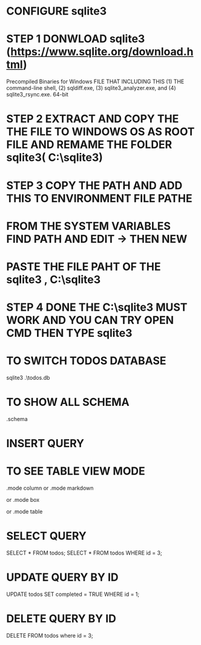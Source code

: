 # CONFIGURE sqlite3
# STEP 1 DONWLOAD sqlite3 (https://www.sqlite.org/download.html)
Precompiled Binaries for Windows FILE THAT INCLUDING THIS
(1) THE command-line shell, 
(2) sqldiff.exe,
(3) sqlite3_analyzer.exe, and 
(4) sqlite3_rsync.exe. 64-bit

# STEP 2 EXTRACT AND COPY THE THE FILE TO WINDOWS OS AS ROOT FILE AND REMAME THE FOLDER sqlite3( C:\sqlite3)

# STEP 3 COPY THE PATH AND ADD THIS TO ENVIRONMENT FILE PATHE 
# FROM THE SYSTEM VARIABLES FIND PATH AND EDIT -> THEN NEW 
# PASTE THE FILE PAHT OF THE sqlite3 , C:\sqlite3
# STEP 4 DONE THE  C:\sqlite3 MUST WORK AND YOU CAN TRY OPEN CMD THEN TYPE  sqlite3


<!--  -->
# TO SWITCH TODOS DATABASE
sqlite3 .\todos.db
# TO SHOW ALL SCHEMA
.schema


# INSERT QUERY
<!--
 INSERT INTO todos (title, description, priority, completed) VALUES ('Buy groceries', 'Milk, Eggs, Bread', 2, FALSE);
INSERT INTO todos (title, description, priority, completed) VALUES ('Walk the dog', 'Take the dog for a walk in the park', 1, FALSE);
INSERT INTO todos (title, description, priority, completed) VALUES ('Finish project report', 'Complete the final report for the project', 3, FALSE);
INSERT INTO todos (title, description, priority, completed) VALUES ('Attend meeting', 'Weekly team meeting at 10 AM', 1, FALSE);
INSERT INTO todos (title, description, priority, completed) VALUES ('Read a book', 'Finish reading "The Great Gatsby"', 2, TRUE);
INSERT INTO todos (title, description, priority, completed) VALUES ('Exercise', 'Go for a run or hit the gym', 2, FALSE);
INSERT INTO todos (title, description, priority, completed) VALUES ('Call mom', 'Check in with mom', 1, FALSE);
INSERT INTO todos (title, description, priority, completed) VALUES ('Plan vacation', 'Research destinations for summer vacation', 3, FALSE);
INSERT INTO todos (title, description, priority, completed) VALUES ('Clean the house', 'Dust and vacuum all rooms', 2, FALSE);
INSERT INTO todos (title, description, priority, completed) VALUES ('Grocery shopping', 'Buy fruits and vegetables', 2, FALSE);

 -->
# TO SEE TABLE VIEW MODE
.mode column
or 
.mode markdown

or 
.mode box

or
.mode table


 # SELECT QUERY
 SELECT * FROM todos;
 SELECT * FROM todos WHERE id = 3;

 # UPDATE QUERY BY ID 
 UPDATE todos SET completed = TRUE WHERE id = 1;

 # DELETE QUERY BY ID

 DELETE FROM todos  where id = 3;